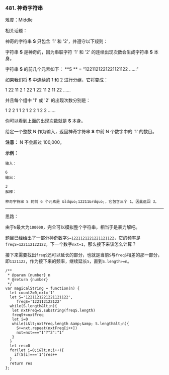### 481. 神奇字符串

难度：Middle

相关话题：

神奇的字符串 **S** 只包含 &#39;1&#39; 和 &#39;2&#39;，并遵守以下规则：



字符串  **S**  是神奇的，因为串联字符 &#39;1&#39; 和 &#39;2&#39; 的连续出现次数会生成字符串  **S**  本身。



字符串 **S** 的前几个元素如下： **S ** = &ldquo;1221121221221121122 ......&rdquo;



如果我们将 **S**  中连续的 1 和 2 进行分组，它将变成：



1 22 11 2 1 22 1 22 11 2 11 22 ......



并且每个组中 &#39;1&#39; 或 &#39;2&#39; 的出现次数分别是：



1 2 2 1 1 2 1 2 2 1 2 2 ......



你可以看到上面的出现次数就是  **S**  本身。



给定一个整数 N 作为输入，返回神奇字符串  **S** 中前 N 个数字中的 &#39;1&#39; 的数目。



 **注意：** N 不会超过 100,000。



 **示例：** 





```
输入：

6
输出：

3
解释：

神奇字符串 S 的前 6 个元素是 &ldquo;12211&rdquo;，它包含三个 1，因此返回 3。

```






-----

思路：

由于`N`最大为`100000`，完全可以模拟整个字符串，相当于是暴力解吧。

题目已经给出了一部分神奇数字`S=1221121221221121122`，它的频率是`freqS=122112122122`，下一个数字`nxt=1`，那么接下来该怎么计算？

接下来需要找出`freqS`还可以延长的部分，也就是当前`S`与`freqS`相差的那一部分，即`1121122`，作为接下来的频率，继续延长`S`，直到`S.length>=n`。



```
/**
 * @param {number} n
 * @return {number}
 */
var magicalString = function(n) {
  let count2=0,nxt='1'
  let S='1221121221221121122',
     freqS='122112122122'
  while(S.length&lt;n){
   let nxtFreq=S.substring(freqS.length)
   freqS+=nxtFreq
   let i=0
   while(i&lt;nxtFreq.length &amp;&amp; S.length&lt;n){
     S+=nxt.repeat(nxtFreq[i++])
     nxt=nxt==="1"?"2":"1"
   }
  }
  let res=0
  for(let i=0;i&lt;n;i++){
    if(S[i]==='1')res++
  }
  return res
};



```
